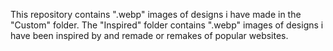 This repository contains ".webp" images of designs i have made in the "Custom" folder. The "Inspired" folder contains ".webp" images of designs i have been inspired by and remade or remakes of popular websites.
